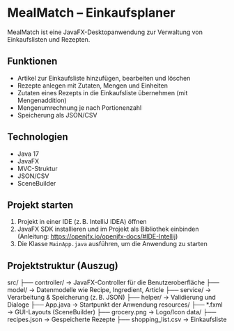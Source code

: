 # MealMatch – Einkaufsplaner

MealMatch ist eine JavaFX-Desktopanwendung zur Verwaltung von Einkaufslisten und Rezepten.  

## Funktionen

- Artikel zur Einkaufsliste hinzufügen, bearbeiten und löschen
- Rezepte anlegen mit Zutaten, Mengen und Einheiten
- Zutaten eines Rezepts in die Einkaufsliste übernehmen (mit Mengenaddition)
- Mengenumrechnung je nach Portionenzahl
- Speicherung als JSON/CSV

## Technologien

- Java 17  
- JavaFX  
- MVC-Struktur  
- JSON/CSV 
- SceneBuilder

## Projekt starten

1. Projekt in einer IDE (z. B. IntelliJ IDEA) öffnen  
2. JavaFX SDK installieren und im Projekt als Bibliothek einbinden  
   (Anleitung: https://openjfx.io/openjfx-docs/#IDE-Intellij)  
3. Die Klasse `MainApp.java` ausführen, um die Anwendung zu starten
 

## Projektstruktur (Auszug)

src/
├── controller/         → JavaFX-Controller für die Benutzeroberfläche
├── model/              → Datenmodelle wie Recipe, Ingredient, Article
├── service/            → Verarbeitung & Speicherung (z. B. JSON)
├── helper/             → Validierung und Dialoge
├── App.java            → Startpunkt der Anwendung
resources/
├── *.fxml              → GUI-Layouts (SceneBuilder)
├── grocery.png         → Logo/Icon
data/
├── recipes.json        → Gespeicherte Rezepte
├── shopping_list.csv   → Einkaufsliste
